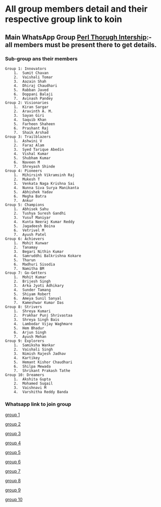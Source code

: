 # All group members detail and their respective group link to koin
## Main WhatsApp Group [Perl Thorugh Intership](https://chat.whatsapp.com/D8ub4P1IVVMEGR22Ttbquv):- all members must be present there to get details.
### Sub-group ans their members
```
Group 1: Innovators
	1.	Sumit Chavan
	2.	Vaishali Tomar
	3.	Aazain Shah
	4.	Dhiraj Chaudhari
	5.	Rabban Javed
	6.	Doppani Balaji
	7.	Avinash Pandey
Group 2: Visionaries
	1.	Kiran Sargar
	2.	Aravinth A. M.
	3.	Sayan Giri
	4.	Saquib Khan
	5.	Farheen Shaheen
	6.	Prashant Raj
	7.	Shaik Arshad
Group 3: Trailblazers
	1.	Ashwini V
	2.	Faraz Alam
	3.	Syed Tarique Abedin
	4.	Vishal Kumar
	5.	Shubham Kumar
	6.	Naveen M
	7.	Shreyash Shinde
Group 4: Pioneers
	1.	Mihirsinh Vikramsinh Raj
	2.	Mukesh T
	3.	Venkata Naga Krishna Sai
	4.	Nunna Siva Surya Manikanta
	5.	Abhishek Yadav
	6.	Megha Batra
	7.	Ankur
Group 5: Champions
	1.	Abhisek Sahu
	2.	Tushya Suresh Gandhi
	3.	Yusuf Maniyar
	4.	Kunta Neeraj Kumar Reddy
	5.	Jagadeesh Boina
	6.	Vetrivel M
	7.	Ayush Patel
Group 6: Achievers
	1.	Mohit Kunwar
	2.	Tanamay
	3.	Begari Nithin Kumar
	4.	Samruddhi Balkrishna Kokare
	5.	Tharun
	6.	Madhuri Sisodia
	7.	Namitha BM
Group 7: Go-Getters
	1.	Mohit Kumar
	2.	Brijesh Singh
	3.	Arka Jyoti Adhikary
	4.	Sunder Tamang
	5.	Shiyam Robert
	6.	Ameya Sunil Sanyal
	7.	Kameshwar Kumar Das
Group 8: Strivers
	1.	Shreya Kumari
	2.	Prakhar Punj Shrivastaa
	3.	Shreya Singh Bais
	4.	Lambodar Vijay Waghmare
	5.	Hem Bhadur
	6.	Arjun Singh
	7.	Ayush Mehan
Group 9: Explorers
	1.	Samiksha Wankar
	2.	Vaishali Singh
	3.	Nimish Rajesh Jadhav
	4.	Kartikey
	5.	Hemant Kishor Chaudhari
	6.	Shilpa Mewada
	7.	Shrikant Prakash Tathe
Group 10: Dreamers
	1.	Akshita Gupta
	2.	Mohamed Sugail
	3.	Vaishnavi M
	4.	Varshitha Reddy Banda
```
### Whatsapp link to join group
[group 1](https://chat.whatsapp.com/FBO6GrizDhRF2ypBEh6F4a)

[group 2](https://chat.whatsapp.com/DpdtIBPAgYBKjqOSVF07YZ)

[group 3](https://chat.whatsapp.com/JFL5V4kB9xy6fc0kH3AYiF)

[group 4](https://chat.whatsapp.com/BrWCEWajBw1GPhRwnJgp0b)

[group 5](https://chat.whatsapp.com/InBiRuED02H4h084IriLW4)

[group 6](https://chat.whatsapp.com/GLlu79JweQW2ZB7dMLknbd)

[group 7](https://chat.whatsapp.com/HmmxyHiQ2Eh38RlbEdoWw1)

[group 8](https://chat.whatsapp.com/EiNL22aVTf58BHZHGt6MMC)

[group 9](https://chat.whatsapp.com/C9dGeJ2FB6R3kJHTM0vdkO)

[group 10](https://chat.whatsapp.com/BAFJ9rbnD4x1A5bIado7k0)